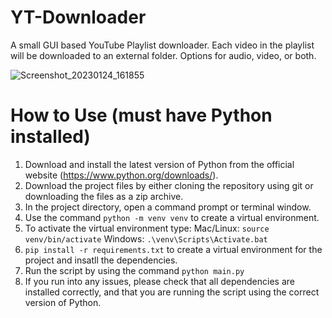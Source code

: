 # YT-Downloader
A small GUI based YouTube Playlist downloader. Each video in the playlist will be downloaded to an external folder. Options for audio, video, or both.

![Screenshot_20230124_161855](https://user-images.githubusercontent.com/23511285/214427759-e2bdaef2-9166-4a1f-ad6e-f9faf57027db.png)

# How to Use (must have Python installed)
1. Download and install the latest version of Python from the official website (https://www.python.org/downloads/).
2. Download the project files by either cloning the repository using git or downloading the files as a zip archive.
3. In the project directory, open a command prompt or terminal window.
4. Use the command `python -m venv venv` to create a virtual environment.
5. To activate the virtual environment type:
   Mac/Linux: `source venv/bin/activate`
   Windows: `.\venv\Scripts\Activate.bat`
7. `pip install -r requirements.txt` to create a virtual environment for the project and insatll the dependencies.
8. Run the script by using the command `python main.py`
9. If you run into any issues, please check that all dependencies are installed correctly, and that you are running the script using the correct version of Python.
